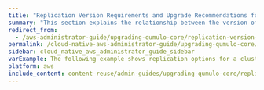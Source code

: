 ```yaml
---
title: "Replication Version Requirements and Upgrade Recommendations for Qumulo Core"
summary: "This section explains the relationship between the version of Qumulo Core that a cluster runs and data replication between it and other clusters. It also gives recommendations for upgrading Qumulo Core in relation to data replication tasks."
redirect_from:
  - /aws-administrator-guide/upgrading-qumulo-core/replication-version-requirements-upgrade-recommendations.html
permalink: /cloud-native-aws-administrator-guide/upgrading-qumulo-core/replication-version-requirements-upgrade-recommendations.html
sidebar: cloud_native_aws_administrator_guide_sidebar
varExample: The following example shows replication options for a cluster running the 
platform: aws
include_content: content-reuse/admin-guides/upgrading-qumulo-core/replication-version-requirements-upgrade-recommendations.md
---
```


